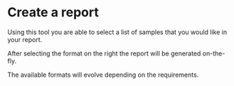 # Create a report

Using this tool you are able to select a list of samples that you would like in your report.

After selecting the format on the right the report will be generated on-the-fly.

The available formats will evolve depending on the requirements.
